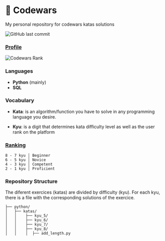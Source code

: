 # :martial_arts_uniform: Codewars
My personal repository for codewars katas solutions

![GitHub last commit](https://img.shields.io/github/last-commit/mavalos90/codewars_katas)

### [Profile](http://www.codewars.com/users/mavalos90)
![Codewars Rank](https://www.codewars.com/users/mavalos/badges/large)

### Languages 
- **Python** (mainly)
- **SQL**

### Vocabulary
- **Kata**: is an algorithm/function you have to solve in any programming language you desire.

- **Kyu**: is a digit that determines kata difficulty level as well as the user rank on the platform

### [Ranking](http://www.codewars.com/about)
```
8 - 7 kyu │ Beginner
6 - 5 kyu │ Novice
4 - 3 kyu │ Competent
2 - 1 kyu │ Proficient
```

### Repository Structure
The diferent exercices (katas) are divided by difficulty (kyu). For each kyu, there is a file with the corresponding solutions of the exercice.

```
├── python/
│   ├── katas/
│   │    ├── kyu_5/
│   │    ├── kyu_6/
│   │    ├── kyu_7/
│   │    ├── kyu_8/
│   │    │  ├── add_length.py
```
